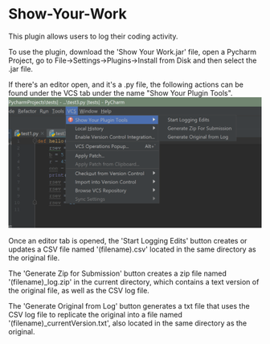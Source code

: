 # Show-Your-Work
This plugin allows users to log their coding activity.

To use the plugin, download the 'Show Your Work.jar' file, open a Pycharm Project, go to File->Settings->Plugins->Install from Disk and then select the .jar file. 

If there's an editor open, and it's a .py file, the following actions can be found under the VCS tab under the name "Show Your Plugin Tools". 
![Screenshot of IDE with plugin installed](locationOfPluginTools.png)

Once an editor tab is opened, the 'Start Logging Edits' button creates or updates a CSV file named '(filename).csv' located in the same directory as the original file.<br />

The 'Generate Zip for Submission' button creates a zip file named '(filename)_log.zip' in the current directory, which contains a text version of the original file, as well as the CSV log file.<br />

The 'Generate Original from Log' button generates a txt file that uses the CSV log file to replicate the original into a file named '(filename)_currentVersion.txt', also located in the same directory as the original.<br />



